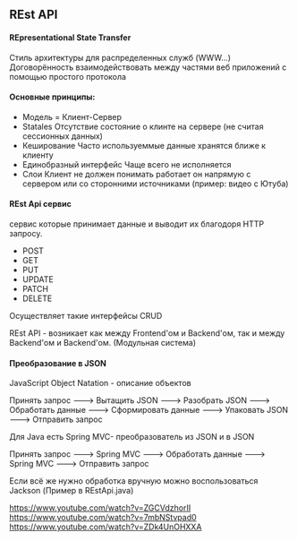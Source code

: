 ## REst API

#### REpresentational State Transfer 
Стиль архитектуры для распределенных служб (WWW...)
Договорённость взаимодействовать между частями веб приложений
с помощью простого протокола

#### Основные принципы:
- Модель = Клиент-Сервер
- Statales 
Отсутствие состояние о клинте на сервере (не считая сессионных данных)
- Кеширование 
Часто используеммые данные хранятся ближе к клиенту
- Единобразный интерфейс 
Чаще всего не исполняется
- Слои 
Клиент не должен понимать работает он напрямую с сервером или со сторонними источниками (пример: видео с Ютуба)

#### REst Api сервис 
сервис которые принимает данные и выводит их благодоря HTTP запросу.
- POST
- GET
- PUT
- UPDATE
- PATCH
- DELETE

Осуществляет такие интерфейсы CRUD

REst API - возникает как между Frontend'ом и Backend'ом, так и между Backend'ом и Backend'ом. (Модульная система)

#### Преобразование в JSON
JavaScript Object Natation - описание объектов

Принять запрос ---> Вытащить JSON ---> Разобрать JSON ---> Обработать данные ---> Сформировать данные ---> Упаковать JSON ---> Отправить запрос

Для Java есть Spring MVC- преобразователь из JSON и в JSON

Принять запрос ---> Spring MVC ---> Обработать данные ---> Spring MVC ---> Отправить запрос

Если всё же нужно обработка вручную можно воспользоваться Jackson
(Пример в REstApi.java)

https://www.youtube.com/watch?v=ZGCVdzhorII
https://www.youtube.com/watch?v=7mbNStvpad0
https://www.youtube.com/watch?v=ZDk4UnOHXXA